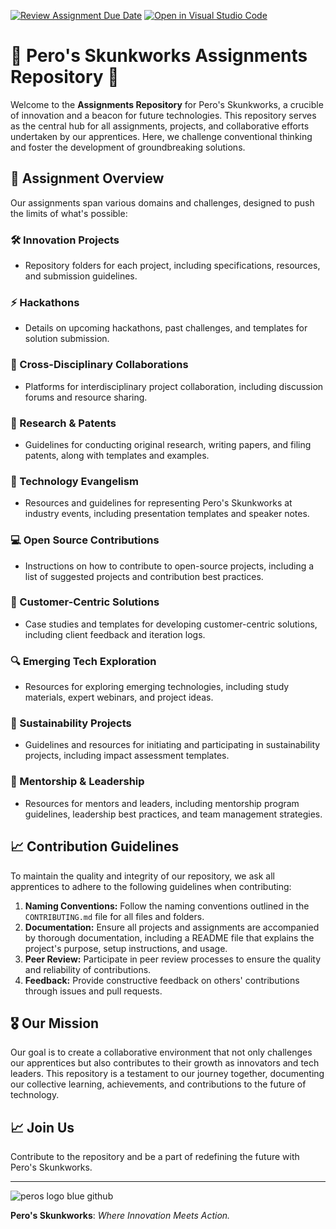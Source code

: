 [![Review Assignment Due Date](https://classroom.github.com/assets/deadline-readme-button-24ddc0f5d75046c5622901739e7c5dd533143b0c8e959d652212380cedb1ea36.svg)](https://classroom.github.com/a/II4XaVbW)
[![Open in Visual Studio Code](https://classroom.github.com/assets/open-in-vscode-718a45dd9cf7e7f842a935f5ebbe5719a5e09af4491e668f4dbf3b35d5cca122.svg)](https://classroom.github.com/online_ide?assignment_repo_id=15121067&assignment_repo_type=AssignmentRepo)
# 🚀 Pero's Skunkworks Assignments Repository 🚀

Welcome to the **Assignments Repository** for Pero's Skunkworks, a crucible of innovation and a beacon for future technologies. This repository serves as the central hub for all assignments, projects, and collaborative efforts undertaken by our apprentices. Here, we challenge conventional thinking and foster the development of groundbreaking solutions.

## 🌟 Assignment Overview

Our assignments span various domains and challenges, designed to push the limits of what's possible:

### 🛠 Innovation Projects
- Repository folders for each project, including specifications, resources, and submission guidelines.

### ⚡ Hackathons
- Details on upcoming hackathons, past challenges, and templates for solution submission.

### 🤝 Cross-Disciplinary Collaborations
- Platforms for interdisciplinary project collaboration, including discussion forums and resource sharing.

### 📝 Research & Patents
- Guidelines for conducting original research, writing papers, and filing patents, along with templates and examples.

### 📢 Technology Evangelism
- Resources and guidelines for representing Pero's Skunkworks at industry events, including presentation templates and speaker notes.

### 💻 Open Source Contributions
- Instructions on how to contribute to open-source projects, including a list of suggested projects and contribution best practices.

### 🎯 Customer-Centric Solutions
- Case studies and templates for developing customer-centric solutions, including client feedback and iteration logs.

### 🔍 Emerging Tech Exploration
- Resources for exploring emerging technologies, including study materials, expert webinars, and project ideas.

### 🌱 Sustainability Projects
- Guidelines and resources for initiating and participating in sustainability projects, including impact assessment templates.

### 👥 Mentorship & Leadership
- Resources for mentors and leaders, including mentorship program guidelines, leadership best practices, and team management strategies.

## 📈 Contribution Guidelines

To maintain the quality and integrity of our repository, we ask all apprentices to adhere to the following guidelines when contributing:

1. **Naming Conventions:** Follow the naming conventions outlined in the `CONTRIBUTING.md` file for all files and folders.
2. **Documentation:** Ensure all projects and assignments are accompanied by thorough documentation, including a README file that explains the project's purpose, setup instructions, and usage.
3. **Peer Review:** Participate in peer review processes to ensure the quality and reliability of contributions.
4. **Feedback:** Provide constructive feedback on others' contributions through issues and pull requests.

## 🎖 Our Mission

Our goal is to create a collaborative environment that not only challenges our apprentices but also contributes to their growth as innovators and tech leaders. This repository is a testament to our journey together, documenting our collective learning, achievements, and contributions to the future of technology.

## 📈 Join Us

Contribute to the repository and be a part of redefining the future with Pero's Skunkworks.

---

![peros logo blue github](https://github.com/Pero-s-Academy/Assignments/assets/126121348/bf57b941-2bdf-4020-9103-eb5454fb6c8e)


**Pero's Skunkworks**: _Where Innovation Meets Action._


